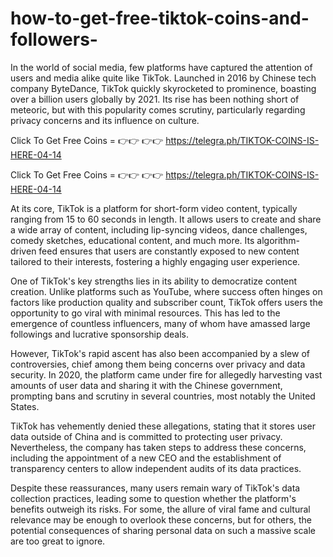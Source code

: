 # how-to-get-free-tiktok-coins-and-followers-
In the world of social media, few platforms have captured the attention of users and media alike quite like TikTok. Launched in 2016 by Chinese tech company ByteDance, TikTok quickly skyrocketed to prominence, boasting over a billion users globally by 2021. Its rise has been nothing short of meteoric, but with this popularity comes scrutiny, particularly regarding privacy concerns and its influence on culture.

Click To Get Free Coins =  👉👉   👉👉 https://telegra.ph/TIKTOK-COINS-IS-HERE-04-14

Click To Get Free Coins =  👉👉   👉👉 https://telegra.ph/TIKTOK-COINS-IS-HERE-04-14

At its core, TikTok is a platform for short-form video content, typically ranging from 15 to 60 seconds in length. It allows users to create and share a wide array of content, including lip-syncing videos, dance challenges, comedy sketches, educational content, and much more. Its algorithm-driven feed ensures that users are constantly exposed to new content tailored to their interests, fostering a highly engaging user experience.

One of TikTok's key strengths lies in its ability to democratize content creation. Unlike platforms such as YouTube, where success often hinges on factors like production quality and subscriber count, TikTok offers users the opportunity to go viral with minimal resources. This has led to the emergence of countless influencers, many of whom have amassed large followings and lucrative sponsorship deals.

However, TikTok's rapid ascent has also been accompanied by a slew of controversies, chief among them being concerns over privacy and data security. In 2020, the platform came under fire for allegedly harvesting vast amounts of user data and sharing it with the Chinese government, prompting bans and scrutiny in several countries, most notably the United States.

TikTok has vehemently denied these allegations, stating that it stores user data outside of China and is committed to protecting user privacy. Nevertheless, the company has taken steps to address these concerns, including the appointment of a new CEO and the establishment of transparency centers to allow independent audits of its data practices.

Despite these reassurances, many users remain wary of TikTok's data collection practices, leading some to question whether the platform's benefits outweigh its risks. For some, the allure of viral fame and cultural relevance may be enough to overlook these concerns, but for others, the potential consequences of sharing personal data on such a massive scale are too great to ignore.
